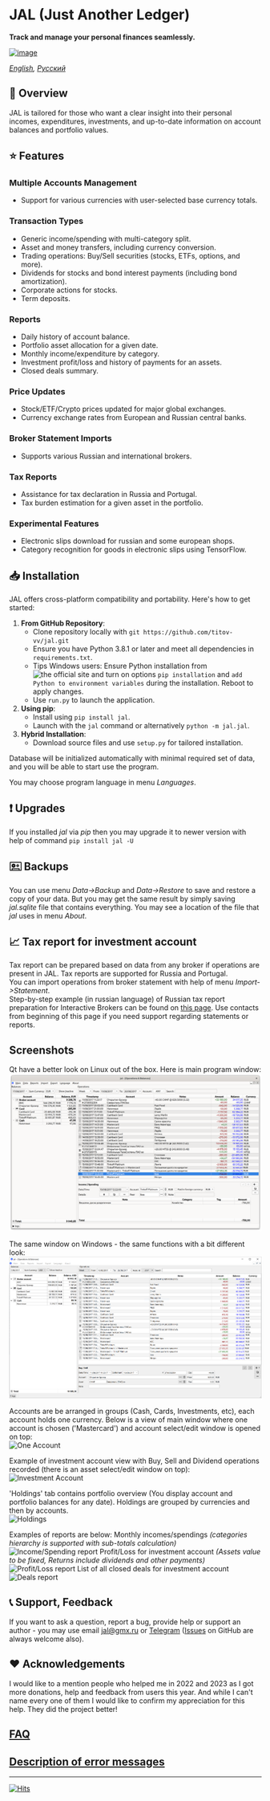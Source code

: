 # JAL (Just Another Ledger)
**Track and manage your personal finances seamlessly.**

[![image](http://img.shields.io/pypi/v/jal.svg)](https://pypi.python.org/pypi/jal/)

*[English](https://github.com/titov-vv/jal/blob/master/docs/README.md), [Русский](https://github.com/titov-vv/jal/blob/master/docs/README.ru.md)*

## 📌 Overview
JAL is tailored for those who want a clear insight into their personal incomes, expenditures, investments, and up-to-date information on account balances and portfolio values.

## ⭐️ Features
### Multiple Accounts Management
- Support for various currencies with user-selected base currency totals.
### Transaction Types
- Generic income/spending with multi-category split.
- Asset and money transfers, including currency conversion.
- Trading operations: Buy/Sell securities (stocks, ETFs, options, and more).
- Dividends for stocks and bond interest payments (including bond amortization).
- Corporate actions for stocks.
- Term deposits.
### Reports
- Daily history of account balance.
- Portfolio asset allocation for a given date.
- Monthly income/expenditure by category.
- Investment profit/loss and history of payments for an assets.
- Closed deals summary.
### Price Updates
- Stock/ETF/Crypto prices updated for major global exchanges.
- Currency exchange rates from European and Russian central banks.
### Broker Statement Imports
- Supports various Russian and international brokers.
### Tax Reports
- Assistance for tax declaration in Russia and Portugal.
- Tax burden estimation for a given asset in the portfolio.
### Experimental Features
- Electronic slips download for russian and some european shops. 
- Category recognition for goods in electronic slips using TensorFlow.

## 📥 Installation
JAL offers cross-platform compatibility and portability. Here's how to get started:
1. **From GitHub Repository**:
   - Clone repository locally with `git https://github.com/titov-vv/jal.git`
   - Ensure you have Python 3.8.1 or later and meet all dependencies in `requirements.txt`.
   - Tips Windows users: Ensure Python installation from ![the official site](https://www.python.org/) and turn on options `pip installation` and `add Python to environment variables` during the installation. Reboot to apply changes.
   - Use `run.py` to launch the application.
2. **Using pip**:
   - Install using `pip install jal`.
   - Launch with the `jal` command or alternatively `python -m jal.jal`.
3. **Hybrid Installation**:
   - Download source files and use `setup.py` for tailored installation.
  

Database will be initialized automatically with minimal required set of data, and you will be able to start use the program.

You may choose program language in menu *Languages*.

## ❗️ Upgrades
If you installed *jal* via *pip* then you may upgrade it to newer version with help of command `pip install jal -U`

## 🖭  Backups
You can use menu *Data->Backup* and *Data->Restore* to save and restore a copy of your data.
But you may get the same result by simply saving *jal.sqlite* file that contains everything.
You may see a location of the file that *jal* uses in menu *About*.

## 📈 Tax report for investment account
Tax report can be prepared based on data from any broker if operations are present in JAL. Tax reports are supported for Russia and Portugal.    
You can import operations from broker statement with help of menu *Import->Statement*.  
Step-by-step example (in russian language) of Russian tax report preparation for Interactive Brokers can be found on [this page](https://github.com/titov-vv/jal/blob/master/docs/ru-tax-3ndfl/taxes.md). 
Use contacts from beginning of this page if you need support regarding statements or reports.

## Screenshots
Qt have a better look on Linux out of the box. Here is main program window:  
![Main Window on Linux](https://github.com/titov-vv/jal/blob/master/docs/img/main_linux.png?raw=true)

The same window on Windows - the same functions with a bit different look:  
![Main Window on Windows](https://github.com/titov-vv/jal/blob/master/docs/img/main_windows.png?raw=true)

Accounts are be arranged in groups (Cash, Cards, Investments, etc), each account holds one currency.
Below is a view of main window where one account is chosen ('Mastercard') and account select/edit window is opened on top:  
![One Account](https://github.com/titov-vv/jal/blob/master/docs/img/one_account_view.png?raw=true)

Example of investment account view with Buy, Sell and Dividend operations recorded (there is an asset select/edit window on top):  
![Investment Account](https://github.com/titov-vv/jal/blob/master/docs/img/stocks_and_investment_account.png?raw=true)

'Holdings' tab contains portfolio overview (You display account and portfolio balances for any date).
Holdings are grouped by currencies and then by accounts.  
![Holdings](https://github.com/titov-vv/jal/blob/master/docs/img/investment_portfolio_holdings.png?raw=true)

Examples of reports are below:
Monthly incomes/spendings *(categories hierarchy is supported with sub-totals calculation)*  
![Income/Spending report](https://github.com/titov-vv/jal/blob/master/docs/img/report_income_spending.png?raw=true)
Profit/Loss for investment account *(Assets value to be fixed, Returns include dividends and other payments)*  
![Profit/Loss report](https://github.com/titov-vv/jal/blob/master/docs/img/report_profit_loss.png?raw=true)
List of all closed deals for investment account  
![Deals report](https://github.com/titov-vv/jal/blob/master/docs/img/report_deals.png?raw=true)

## 📞 Support, Feedback
If you want to ask a question, report a bug, provide help or support an author - you may use email [jal@gmx.ru](mailto:jal@gmx.ru?subject=%5BJAL%5D%20Help) or [Telegram](https://t.me/jal_support) ([Issues](https://github.com/titov-vv/jal/issues) on GitHub are always welcome also).

## ❤️ Acknowledgements
I would like to a mention people who helped me in 2022 and 2023 as I got more donations, help and feedback from users this year. 
And while I can't name every one of them I would like to confirm my appreciation for this help. They did the project better!

## [FAQ](https://github.com/titov-vv/jal/blob/master/docs/FAQ.md)

## [Description of error messages](https://github.com/titov-vv/jal/blob/master/docs/error_description.md)


 ---

[![Hits](https://hits.seeyoufarm.com/api/count/incr/badge.svg?url=https%3A%2F%2Ftitov-vv.github.io%2Fledger%2F&count_bg=%2379C83D&title_bg=%23555555&icon=&icon_color=%23E7E7E7&title=hits&edge_flat=false)](https://hits.seeyoufarm.com)
